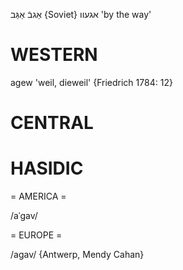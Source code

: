 אַגבֿ
אַגַּב
{Soviet} אגעוו
'by the way'

WESTERN
========

agew 'weil, dieweil' {Friedrich 1784: 12}

CENTRAL
========

HASIDIC
=======
= AMERICA = 

/aˈgav/

= EUROPE = 

/agav/ {Antwerp, Mendy Cahan}
